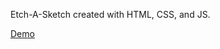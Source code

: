 Etch-A-Sketch created with HTML, CSS, and JS.

[Demo](https://torstenbergersen.github.io/Etch-A-Sketch/)